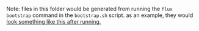 Note: files in this folder would be generated from running the `flux bootstrap` command in the `bootstrap.sh` script. as an example, they would [look something like this after running.](https://github.com/schniebel/main/tree/main/clusters/main-cluster-1/flux-system)
